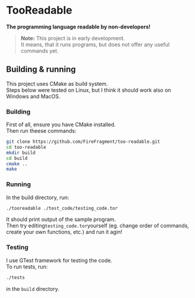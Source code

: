 TooReadable
===========

**The programming language readable by non-developers!**

> **Note:** This project is in early development.  
>  It means, that it runs programs, but does not offer any useful commands yet.

Building & running
------------------

This project uses CMake as build system.  
Steps below were tested on Linux, but I think it should work also on Windows and MacOS.

### Building

First of all, ensure you have CMake installed.  
Then run theese commands:

```bash
git clone https://github.com/FireFragment/too-readable.git
cd too-readable
mkdir build
cd build
cmake ..
make
```

### Running

In the build directory, run:

```bash
./tooreadable ./test_code/testing_code.tor
```

It should print output of the sample program.  
Then try editing`testing_code.tor`yourself (eg. change order of commands, create your own functions, etc.) and run it agin!

### Testing

I use GTest framework for testing the code.  
To run tests, run:

```bash
./tests
```

in the `build` directory.
